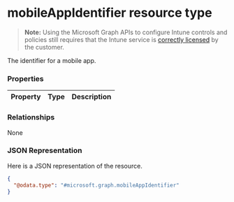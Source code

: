 ﻿# mobileAppIdentifier resource type> **Note:** Using the Microsoft Graph APIs to configure Intune controls and policies still requires that the Intune service is [correctly licensed](https://www.microsoft.com/en-us/cloud-platform/microsoft-intune-pricing) by the customer.

The identifier for a mobile app.
### Properties
|Property|Type|Description|
|---|---|---|

### Relationships
None
### JSON Representation
Here is a JSON representation of the resource.
<!-- {
  "blockType": "resource",
  "keyProperty": "id",
  "@odata.type": "microsoft.graph.mobileAppIdentifier"
}
-->
```json
{
  "@odata.type": "#microsoft.graph.mobileAppIdentifier"
}
```




